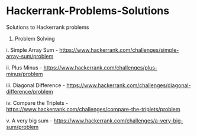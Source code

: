 # Hackerrank-Problems-Solutions
Solutions to Hackerrank problems

1. Problem Solving

i. Simple Array Sum - https://www.hackerrank.com/challenges/simple-array-sum/problem

ii. Plus Minus - https://www.hackerrank.com/challenges/plus-minus/problem

iii. Diagonal Difference - https://www.hackerrank.com/challenges/diagonal-difference/problem

iv. Compare the Triplets - https://www.hackerrank.com/challenges/compare-the-triplets/problem

v. A very big sum - https://www.hackerrank.com/challenges/a-very-big-sum/problem
